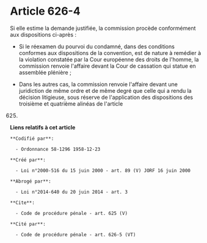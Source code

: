 # Article 626-4

Si elle estime la demande justifiée, la commission procède conformément aux dispositions ci-après :

- Si le réexamen du pourvoi du condamné, dans des conditions conformes aux dispositions de la convention, est de nature à
remédier à la violation constatée par la Cour européenne des droits de l'homme, la commission renvoie l'affaire devant la
Cour de cassation qui statue en assemblée plénière ;

- Dans les autres cas, la commission renvoie l'affaire devant une juridiction de même ordre et de même degré que celle qui a
rendu la décision litigieuse, sous réserve de l'application des dispositions des troisième et quatrième alinéas de l'article
625.

**Liens relatifs à cet article**

	**Codifié par**:

	  - Ordonnance 58-1296 1958-12-23

	**Créé par**:

	  - Loi n°2000-516 du 15 juin 2000 - art. 89 (V) JORF 16 juin 2000

	**Abrogé par**:

	  - Loi n°2014-640 du 20 juin 2014 - art. 3

	**Cite**:

	  - Code de procédure pénale - art. 625 (V)

	**Cité par**:

	  - Code de procédure pénale - art. 626-5 (VT)
